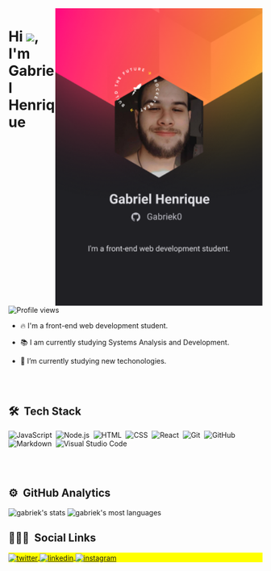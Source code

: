 <img align="right" height="590em" src="./img/greetings.png"/>
<h1 align="left">Hi <img src="https://raw.githubusercontent.com/kaueMarques/kaueMarques/master/hi.gif" width="30px">, I'm Gabriel Henrique</h1>
<p align="left"> <img src="https://komarev.com/ghpvc/?username=Gabriek0o&color=blue" alt="Profile views" /> </p>

- 🔥 I'm a front-end web development student.

- 📚 I am currently studying Systems Analysis and Development.

- 🔭 I’m currently studying new techonologies.



<br><br>

## 🛠 &nbsp;Tech Stack

![JavaScript](https://img.shields.io/badge/-JavaScript-05122A?style=flat&logo=javascript)&nbsp;
![Node.js](https://img.shields.io/badge/-Node.js-05122A?style=flat&logo=node.js)&nbsp;
![HTML](https://img.shields.io/badge/-HTML-05122A?style=flat&logo=HTML5)&nbsp;
![CSS](https://img.shields.io/badge/-CSS-05122A?style=flat&logo=CSS3&logoColor=1572B6)&nbsp;
![React](https://img.shields.io/badge/-React-05122A?style=flat&logo=react)&nbsp;
![Git](https://img.shields.io/badge/-Git-05122A?style=flat&logo=git)&nbsp;
![GitHub](https://img.shields.io/badge/-GitHub-05122A?style=flat&logo=github)&nbsp;
![Markdown](https://img.shields.io/badge/-Markdown-05122A?style=flat&logo=markdown)&nbsp;
![Visual Studio Code](https://img.shields.io/badge/-Visual%20Studio%20Code-05122A?style=flat&logo=visual-studio-code&logoColor=007ACC)&nbsp;


<br><br>

## ⚙️ &nbsp;GitHub Analytics

<p align="left">
<img width="530em" src="https://github-readme-stats.vercel.app/api?username=Gabriek0&show_icons=true&theme=vision-friendly-dark" alt="gabriek's stats"/>
<img width="530em" src="https://github-readme-stats.vercel.app/api/top-langs/?username=Gabriek0&layout=compact&theme=vision-friendly-dark" alt="gabriek's most languages"/>
</p>

## 👨🏽‍🦲 &nbsp;Social Links

<p align="left" style="background:yellow">
<a href="https://twitter.com/gabrielhsanches" target="_blank">
  <img align="center" src="https://img.shields.io/badge/-Gabriek0-05122A?style=flat&logo=twitter" alt="twitter"/>  
</a>
<a href="https://linkedin.com/in/gabriel-henrique-664bb219a" target="_blank">
  <img align="center" src="https://img.shields.io/badge/-Gabriek0-05122A?style=flat&logo=linkedin" alt="linkedin"/>
</a>
<a href="https://instagram.com/gabriel.sanches7" target="_blank">
 <img align="center" src="https://img.shields.io/badge/-Gabriek0-05122A?style=flat&logo=instagram" alt="instagram"/>
</a>

</p>
